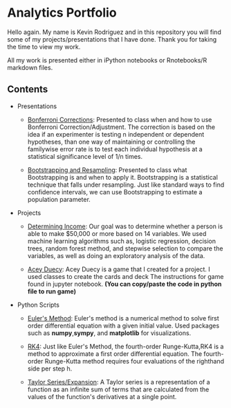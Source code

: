 # Analytics Portfolio

Hello again. My name is Kevin Rodriguez and in this repository you will find some of my projects/presentations that I have done. Thank you for taking the time to view my work. 

All my work is presented either in iPython notebooks or Rnotebooks/R markdown files.

## Contents

* Presentations

  * [Bonferroni Corrections](https://github.com/kdavidr94/analytics_portfolio/blob/master/Presentations/Kevin%20Rodriguez%20Math%20699%20Presentation.pdf): Presented to class when and how to use Bonferroni Correction/Adjustment. The correction is based on the idea if an experimenter is testing n independent or dependent hypotheses, than one way of maintaining or controlling the familywise error rate is to test each individual hypothesis at a statistical significance level of 1/n times.

  * [Bootstrapping and Resampling](https://github.com/kdavidr94/analytics_portfolio/blob/master/Presentations/Bootrapping%20Slides.pdf): Presented to class what Bootstrapping is and when to apply it. Bootstrapping is a statistical technique that falls under resampling. Just like standard ways to find confidence intervals, we can use Bootstrapping to estimate a population parameter.

* Projects

	* [Determining Income](https://github.com/kdavidr94/analytics_portfolio/blob/master/Projects/Determining%20Income.pdf): Our goal was to determine whether a person is able to make $50,000 or more based on 14
variables. We used machine learning algorithms such as, logistic regression, decision trees, random forest method, and stepwise selection to compare the variables, as well as doing an exploratory analysis of the data.
	
	* [Acey Duecy](https://github.com/kdavidr94/analytics_portfolio/blob/master/Projects/Acey_Duecy.ipynb): Acey Duecy is a game that I created for a project. I used classes to create the cards and deck The instructions for game found in jupyter notebook. **(You can copy/paste the code in python file to run game)**

* Python Scripts

	* [Euler's Method](https://github.com/kdavidr94/analytics_portfolio/blob/master/Python%20Scripts/Euler's%20Method.ipynb): Euler's method is a numerical method to solve first order differential equation with a given initial value. Used packages such as **numpy**,**sympy**, and **matplotlib** for visualizations.
	
	* [RK4](https://github.com/kdavidr94/analytics_portfolio/blob/master/Python%20Scripts/RK4.ipynb): Just like Euler's Method, the fourth-order Runge-Kutta,RK4 is a method to approximate a first order differential equation. The fourth-order Runge-Kutta method requires four evaluations of the righthand side per step h. 
	
	* [Taylor Series/Expansion](https://github.com/kdavidr94/analytics_portfolio/blob/master/Python%20Scripts/taylor.ipynb): A Taylor series is a representation of a function as an infinite sum of terms that are calculated from the values of the function's derivatives at a single point.
	











